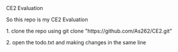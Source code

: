 <html>
<head> CE2 Evaluation
</head>
<body>
<div><p>So this repo is my CE2 Evaluation </p>
</div>
<div><p> 1. clone the repo using git clone "https://github.com/As262/CE2.git"</p>
    <p>2. open the todo.txt and making changes in the same line</p>
</div>
</body>
</html>
